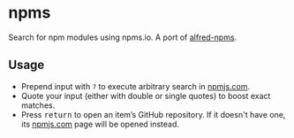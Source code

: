 # npms

Search for npm modules using npms.io. A port of [alfred-npms](https://github.com/sindresorhus/alfred-npms).
## Usage

- Prepend input with `?` to execute arbitrary search in [npmjs.com](https://www.npmjs.com/).
- Quote your input (either with double or single quotes) to boost exact matches.
- Press <kbd>return</kbd> to open an item’s GitHub repository. If it doesn't have one, its [npmjs.com](https://www.npmjs.com/) page will be opened instead.
